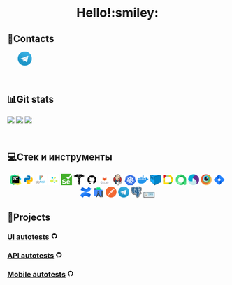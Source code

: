 <div align="center">
   <h1>
      Hello!:smiley:
   </h1>
</div>


<!--About me-->

## :information_desk_person:Contacts

<p>
  &#8287;&#8287;&#8287;&#8287;&#8287;
  <a href="https://t.me/okyepppp"><img width="32px" alt="Telegram" title="Telegram" src="images/logo_stacks/tg.png"/></a>
  &#8287;
</p>


<!--Git Stats-->

&#8287;&#8287;&#8287;&#8287;&#8287;

## :bar_chart:Git stats

![](http://github-profile-summary-cards.vercel.app/api/cards/stats?username=widowblack11&theme=tokyonight)
![](http://github-profile-summary-cards.vercel.app/api/cards/repos-per-language?username=widowblack11&theme=tokyonight)
![](https://github-profile-summary-cards.vercel.app/api/cards/profile-details?username=widowblack11&theme=tokyonight)


<!--Stack and tools-->

&#8287;&#8287;&#8287;&#8287;&#8287;

## 💻Стек и инструменты

<p  align="center">
  <code><img width="5%" title="Pycharm" src="images/logo_stacks/pycharm.png"></code>
  <code><img width="5%" title="Python" src="images/logo_stacks/python.png"></code>
  <code><img width="5%" title="Pytest" src="images/logo_stacks/pytest.png"></code>
  <code><img width="5%" title="Selene" src="images/logo_stacks/selene.png"></code>
  <code><img width="5%" title="Selenium" src="images/logo_stacks/selenium.png"></code>
  <code><img width="5%" title="Requests" src="images/logo_stacks/requests.png"></code>
  <code><img width="5%" title="GitHub" src="images/logo_stacks/github.png"></code>
  <code><img width="5%" title="GitLab" src="images/logo_stacks/git_lab.png"></code>
  <code><img width="5%" title="Jenkins" src="images/logo_stacks/jenkins.png"></code>
  <code><img width="5%" title="Kubernetes" src="images/logo_stacks/kuber.png"></code>
  <code><img width="5%" title="Docker" src="images/logo_stacks/docker.png"></code>
  <code><img width="5%" title="Selenoid" src="images/logo_stacks/selenoid.png"></code>
  <code><img width="5%" title="Allure Report" src="images/logo_stacks/allure_report.png"></code>
  <code><img width="5%" title="Allure TestOps" src="images/logo_stacks/allure_testops.png"></code>
  <code><img width="5%" title="Appium" src="images/logo_stacks/appium.png"></code>
  <code><img width="5%" title="Browserstack" src="images/logo_stacks/browserstack.png"></code>
  <code><img width="5%" title="Jira" src="images/logo_stacks/jira.png"></code>
  <code><img width="5%" title="Confluence" src="images/logo_stacks/confluence.png"></code>
  <code><img width="5%" title="Android Studio" src="images/logo_stacks/android_studio.png"></code>
  <code><img width="5%" title="Postman" src="images/logo_stacks/postman.png"></code>
  <code><img width="5%" title="Telegram" src="images/logo_stacks/tg.png"></code>
  <code><img width="5%" title="PgAdmin" src="images/logo_stacks/pgadmin.png"></code>
  <code><img width="5%" title="Charles" src="images/logo_stacks/charles.jpeg"></code>
</p>


<!--Projects-->

## :floppy_disk:Projects

### [UI autotests](https://github.com/widowblack11/qaguru_python_diplom) <img width="3%" title="GitHub" src="images/logo_stacks/github.png">

### [API autotests](https://github.com/widowblack11/qa_guru_diplom_for_api) <img width="3%" title="GitHub" src="images/logo_stacks/github.png">

### [Mobile autotests](https://github.com/widowblack11/qa_guru_tests_for_mobile_of_android) <img width="3%" title="GitHub" src="images/logo_stacks/github.png">

